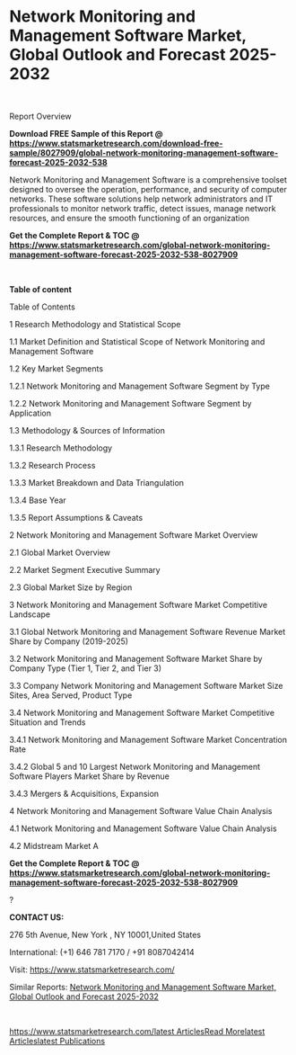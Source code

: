 <h1>Network Monitoring and Management Software Market, Global Outlook and Forecast 2025-2032</h1><br/><p>Report Overview</p>
 
 
 
 <p><strong>Download FREE Sample of this Report @ <a href="https://www.statsmarketresearch.com/download-free-sample/8027909/global-network-monitoring-management-software-forecast-2025-2032-538">https://www.statsmarketresearch.com/download-free-sample/8027909/global-network-monitoring-management-software-forecast-2025-2032-538</a></strong></p>
 
 
 
 <p>Network Monitoring and Management Software is a comprehensive toolset designed to oversee the operation, performance, and security of computer networks. These software solutions help network administrators and IT professionals to monitor network traffic, detect issues, manage network resources, and ensure the smooth functioning of an organization</p>
 
 
 
 <div><b>Get the Complete Report & TOC @ <a href="https://www.statsmarketresearch.com/global-network-monitoring-management-software-forecast-2025-2032-538-8027909">https://www.statsmarketresearch.com/global-network-monitoring-management-software-forecast-2025-2032-538-8027909</a></b></div>
 
 
 
 <p><br />
 
 <b>Table of content</b></p>
 
 
 
 <p>Table of Contents<br />
 
 1 Research Methodology and Statistical Scope<br />
 
 1.1 Market Definition and Statistical Scope of Network Monitoring and Management Software<br />
 
 1.2 Key Market Segments<br />
 
 1.2.1 Network Monitoring and Management Software Segment by Type<br />
 
 1.2.2 Network Monitoring and Management Software Segment by Application<br />
 
 1.3 Methodology & Sources of Information<br />
 
 1.3.1 Research Methodology<br />
 
 1.3.2 Research Process<br />
 
 1.3.3 Market Breakdown and Data Triangulation<br />
 
 1.3.4 Base Year<br />
 
 1.3.5 Report Assumptions & Caveats<br />
 
 2 Network Monitoring and Management Software Market Overview<br />
 
 2.1 Global Market Overview<br />
 
 2.2 Market Segment Executive Summary<br />
 
 2.3 Global Market Size by Region<br />
 
 3 Network Monitoring and Management Software Market Competitive Landscape<br />
 
 3.1 Global Network Monitoring and Management Software Revenue Market Share by Company (2019-2025)<br />
 
 3.2 Network Monitoring and Management Software Market Share by Company Type (Tier 1, Tier 2, and Tier 3)<br />
 
 3.3 Company Network Monitoring and Management Software Market Size Sites, Area Served, Product Type<br />
 
 3.4 Network Monitoring and Management Software Market Competitive Situation and Trends<br />
 
 3.4.1 Network Monitoring and Management Software Market Concentration Rate<br />
 
 3.4.2 Global 5 and 10 Largest Network Monitoring and Management Software Players Market Share by Revenue<br />
 
 3.4.3 Mergers & Acquisitions, Expansion<br />
 
 4 Network Monitoring and Management Software Value Chain Analysis<br />
 
 4.1 Network Monitoring and Management Software Value Chain Analysis<br />
 
 4.2 Midstream Market A</p>
 
 
 
 <div><b>Get the Complete Report & TOC @ <a href="https://www.statsmarketresearch.com/global-network-monitoring-management-software-forecast-2025-2032-538-8027909">https://www.statsmarketresearch.com/global-network-monitoring-management-software-forecast-2025-2032-538-8027909</a></b></div>
 
 
 
 <p>? </p>
 
 
 
 <p><b>CONTACT US:</b><br />
 
 276 5th Avenue, New York , NY 10001,United States<br />
 
 International: (+1) 646 781 7170 / +91 8087042414<br />
 
 Visit: <a href="https://www.statsmarketresearch.com/">https://www.statsmarketresearch.com/</a><br />
 
 Similar Reports: <a href="https://www.statsmarketresearch.com/global-network-monitoring-management-software-forecast-2025-2032-538-8027909">Network Monitoring and Management Software Market, Global Outlook and Forecast 2025-2032</a><br />
 
 <br />
 
 <a href="https://gyeongbokgung.com">https://www.statsmarketresearch.com/</a><a href="https://hallyeomaritime.com">latest Articles</a><a href="https://jingwansa.com">Read More</a><a href="https://nguoiviet.jp/">latest Articles</a><a href="https://www.intelmarketresearch.com/">latest Publications</a></p>